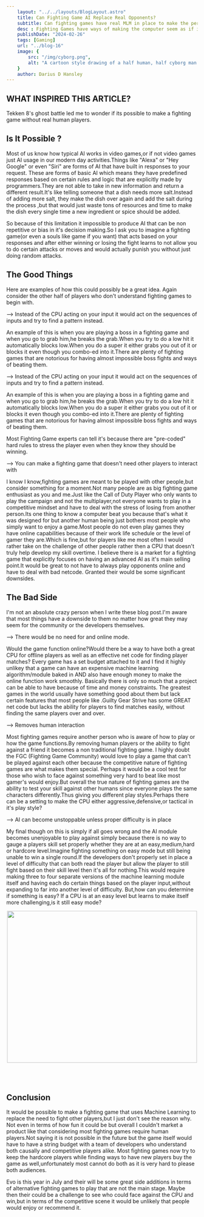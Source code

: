 ```yaml
---
    layout: "../../layouts/BlogLayout.astro"
    title: Can Fighting Game AI Replace Real Opponents?
    subtitle: Can fighting games have real MLM in place to make the perfect CPU rival?
    desc : Fighting Games have ways of making the computer seem as if it knows your moves before your press them.WHich is true,but is it possible to have a real MLM that can observe your moves,weakness and strengths? 
    publishDate: "2024-02-26"
    tags: [Gaming]
    url: "../blog-16"
    image: {
        src: "/img/cyborg.png",
        alt: "A cartoon style drawing of a half human, half cyborg man holding a sword in his right hand",
    } 
    author: Darius D Hansley
---
```


 
<h2 class="blogH2">WHAT INSPIRED THIS ARTICLE?</h2>

<p class="blogP">
Tekken 8's ghost battle led me to wonder if its possible to make a fighting game without real human players.
</p>

<h2 class="blogH2">Is It Possible ?</h2>

<p class="blogP">
Most of us know how typical AI works in video games,or if not video games just AI usage in our modern day activities.Things like "Alexa" or "Hey Google" or even "Siri" are forms of AI that have built in responses to your request. These are forms of basic AI which means they have predefined responses based on certain rules and logic that are explicitly made by programmers.They are not able to take in new information and return a different result.It's like telling someone that a dish needs more salt.Instead of adding more salt, they make the dish over again and add the salt during the process ,but that would just waste tons of resources and time to make the dish every single time a new ingredient or spice should be added. 
</p>

<p class="blogP">
So because of this limitation it impossible to produce AI that can be non repetitive or bias in it's decision making.So I ask you to imagine a fighting game(or even a souls like game if you want) that acts based on your responses and after either winning or losing the fight learns to not allow you to do certain attacks or moves and would actually punish you without just doing random attacks. 
</p>

<h2 class="blogH2">The Good Things</h2>

<p class="blogP">
Here are examples of how this could possibly be a great idea. Again consider the other half of players who don't understand fighting games to begin  with.
</p>

<p class="blogP text-center" >
--> Instead of the CPU acting on your input it would act on the sequences of inputs and try to find a pattern instead.
</p>

<p class="blogP">
An example of this is when you are playing a boss in a fighting game and when you go to grab him,he breaks the grab.When you try to do a low hit it automatically blocks low.When you do a super it either grabs you out of it or blocks it even though you combo-ed into it.There are plenty of fighting games that are notorious for having almost impossible boss fights and ways of beating them.
</p>
<p class="blogP text-center">
--> Instead of the CPU acting on your input it would act on the sequences of inputs and try to find a pattern instead.
</p>
<p class="blogP">
An example of this is when you are playing a boss in a fighting game and when you go to grab him,he breaks the grab.When you try to do a low hit it automatically blocks low.When you do a super it either grabs you out of it or blocks it even though you combo-ed into it.There are plenty of fighting games that are notorious for having almost impossible boss fights and ways of beating them.
</p>
<p class="blogP">
Most Fighting Game experts can tell it's because there are "pre-coded" hard rules to stress the player even when they know they should be winning.
</p>

<p class="blogP text-center">
--> You can make a fighting game that doesn't need other players to interact with
<p/>

<p class="blogP">
I know I know,fighting games are meant to be played with other people,but consider something for a moment.Not many people are as big fighting game enthusiast as you and me.Just like the Call of Duty Player who only wants to play the campaign and not the multiplayer,not everyone wants to play in a competitive mindset and have to deal with the stress of losing from another person.Its one thing to know a computer beat you because that's what it was designed for but another human being just bothers most people who simply want to enjoy a game.Most people do not even play games they have online capabilities because of their work life schedule or the level of gamer they are.Which is fine,but for players like me most often I would rather take on the challenge of other people rather then a CPU that doesn't truly help develop my skill overtime. I believe there is a market for a fighting game that explicitly focuses on having an advanced AI as it's main selling point.It would be great to not have to always play opponents online and have to deal with bad netcode. Granted their would be some significant downsides.
</p>

<h2 class="blogH2">The Bad Side</h2>

<p class="blogP">
I'm not an absolute crazy person when I write these blog post.I'm aware that most things have a downside to them no matter how great they may seem for the community or the developers themselves.
</p>

<p class="blogP text-center">
--> There would be no need for and online mode.
</p>

<p class="blogP">
Would the game function online?Would there be a way to have both a great CPU for offline players as well as an effective net code for finding player matches? Every game has a set budget attached to it and I find it highly unlikey that a game can have an expensive machine learning algorithm/module baked in AND also have enough money to make the online function work smoothly. Basically there is only so much that a project can be able to have because of time and money constraints. The greatest games in the world usually have something good about them but lack certain features that most people like .Guilty Gear Strive has some GREAT net code but lacks the ability for players to find matches easily, without finding the same players over and over.
</p>
<p class="blogP text-center">
--> Removes human interaction
</p>

<p class="blogP">
 Most fighting games require another person who is aware of how to play or how the game functions.By removing human players or the ability to fight against a friend it  becomes a non traditional fighting game. I highly doubt the FGC (Fighting Game Community) would love to play a game that can't be played against each other because the competitive nature of fighting games are what makes them special. Perhaps it would be a cool test for those who wish to face against something very hard to beat like most gamer's would enjoy.But overall the true nature of fighting games are the ability to test your skill against other humans since everyone plays the same characters differently.Thus giving you different play styles.Perhaps there can be a setting to make the CPU either aggressive,defensive,or tactical in it's play style?
</p>
<p class="blogP text-center">
--> AI can become unstoppable unless proper difficulty is in place
</p>

<p class="blogP">
My final though on this is simply if all goes wrong and the AI module becomes unenjoyable to play against simply because there is no way to gauge a players skill set properly whether they are at an easy,medium,hard or hardcore level.Imagine fighting something on easy mode but still being unable to win a single round.If the developers don't properly set in place a level of difficulty that can both read the player but allow the player to still fight based on their skill level then it's all for nothing.This would require making three to four separate versions of the machine learning module itself and having each do certain things based on the player input,without expanding to far into another level of difficulty. But,how can you determine if something is easy? If a CPU is at an easy level but learns to make itself more challenging,is it still easy mode?
</p>

<image src="../../../img/cyborg2.png" width="500" height="400" style="display: block; margin: 0 auto; padding-bottom:50px " ></image>

<h2 class="blogH2">Conclusion</h2>

<p class="blogP">
It would be possible to make a fighting game that uses Machine Learning to replace the need to fight other players,but I just don't see the reason why. Not even in terms of how fun it could be but overall I couldn't market a product like that considering most fighting games require human players.Not saying it is not possible in the future but the game itself would have to have a string budget with a team of developers who understand both causally and competitive players alike. Most fighting games now try to keep the hardcore players while finding ways to have new players buy the game as well,unfortunately most cannot do both as it is very hard to please both audiences. 
</p>

<p class="blogP">
Evo is this year in July and their will be some great side additions in terms of alternative fighting games to play that are not the main stage. Maybe then their could be a challenge to see who could face against the CPU and win,but in terms of the competitive scene it would be unlikely that people would enjoy or recommend it.
</p>